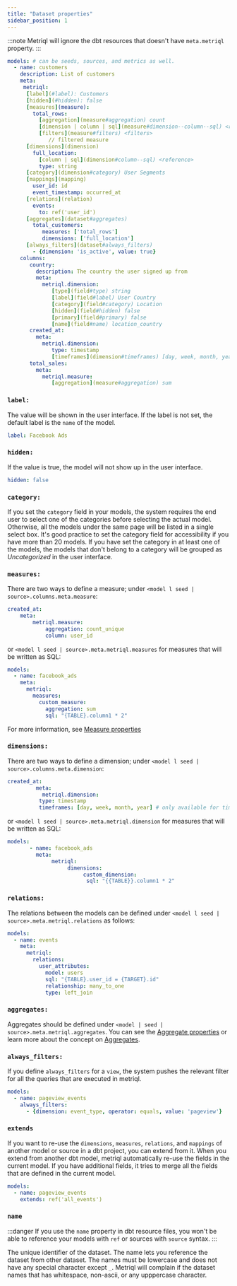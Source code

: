 ```yaml
---
title: "Dataset properties"
sidebar_position: 1
---
```


:::note
Metriql will ignore the dbt resources that doesn't have `meta.metriql` property.
:::

<File name='models/schema.yml'>

```yml
models: # can be seeds, sources, and metrics as well.
  - name: customers
    description: List of customers
    meta:
     metriql:
      [label](#label): Customers
      [hidden](#hidden): false
      [measures](measure):
        total_rows:
          [aggregation](measure#aggregation) count
          [dimension | column | sql](measure#dimension--column--sql) <reference>
          [filters](measure#filters) <filters>
             // filtered measure
      [dimensions](dimension)
        full_location:
          [column | sql](dimension#column--sql) <reference>
          type: string
      [category](dimension#category) User Segments
      [mappings](mapping)
        user_id: id
        event_timestamp: occurred_at
      [relations](relation)
        events:
          to: ref('user_id')
      [aggregates](dataset#aggregates)
        total_customers:
           measures: ['total_rows']
           dimensions: ['full_location']
      [always_filters](dataset#always_filters)
        - {dimension: 'is_active', value: true}
    columns:
       country:
         description: The country the user signed up from
         meta:
           metriql.dimension:
              [type](field#type) string
              [label](field#label) User Country
              [category](field#category) Location
              [hidden](field#hidden) false
              [primary](field#primary) false
              [name](field#name) location_country
       created_at:
         meta:
           metriql.dimension:
              type: timestamp
              [timeframes](dimension#timeframes) [day, week, month, year] # only available for timestamp columns
       total_sales:
         meta:
           metriql.measure:
              [aggregation](measure#aggregation) sum
```

</File>

### `label:`
The value will be shown in the user interface. If the label is not set, the default label is the `name` of the model.

```yml
label: Facebook Ads
```

### `hidden:`
If the value is true, the model will not show up in the user interface.

```yml
hidden: false
```

### `category:`

If you set the `category` field in your models, the system requires the end user to select one of the categories before selecting the actual model. Otherwise, all the models under the same page will be listed in a single select box. It's good practice to set the category field for accessibility if you have more than 20 models. If you have set the category in at least one of the models, the models that don't belong to a category will be grouped as *Uncategorized* in the user interface.

### `measures:`

There are two ways to define a measure; under `<model l seed | source>.columns.meta.measure`:

```yml
created_at:
    meta:
        metriql.measure:
            aggregation: count_unique
            column: user_id
```

 or `<model l seed | source>.meta.metriql.measures` for measures that will be written as SQL:

```yml
models:
  - name: facebook_ads
    meta:
      metriql:
        measures:
          custom_measure:
            aggregation: sum
            sql: "{TABLE}.column1 * 2"
```

For more information, see [Measure properties](/reference/measure)

### `dimensions:` 

There are two ways to define a dimension; under `<model l seed | source>.columns.meta.dimension`:

```yml
created_at:
         meta:
           metriql.dimension:
	      type: timestamp
	      timeframes: [day, week, month, year] # only available for timestamp columns
```

 or `<model l seed | source>.meta.metriql.dimension` for measures that will be written as SQL:

```yml
models:
       - name: facebook_ads
         meta:
              metriql:
                   dimensions:
                        custom_dimension:
	                     sql: "{{TABLE}}.column1 * 2"
```

### `relations:`

The relations between the models can be defined under `<model l seed | source>.meta.metriql.relations` as follows:

```yml
models:
  - name: events
    meta:
      metriql:
        relations:
          user_attributes:
            model: users
            sql: "{TABLE}.user_id = {TARGET}.id"
            relationship: many_to_one
            type: left_join

```

### `aggregates:`

Aggregates should be defined under `<model | seed | source>.meta.metriql.aggregates`. You can see the [Aggregate properties](aggregate-properties) or learn more about the concept on [Aggregates](/introduction/aggregates).


### `always_filters:`

If you define `always_filters` for a `view`, the system pushes the relevant filter for all the queries that are executed in metriql. 

```yml
models:
  - name: pageview_events
    always_filters: 
      - {dimension: event_type, operator: equals, value: 'pageview'}
```

### `extends`

If you want to re-use the `dimensions`, `measures`, `relations`, and `mappings` of another model or source in a dbt project, you can extend from it. When you extend from another dbt model, metriql automatically re-use the fields in the current model. If you have additional fields, it tries to merge all the fields that are defined in the current model.

```yml
models:
  - name: pageview_events
    extends: ref('all_events')
```

### `name`

:::danger
If you use the `name` property in dbt resource files, you won't be able to reference your models with `ref` or sources with `source` syntax.
:::

The unique identifier of the dataset. The name lets you reference the dataset from other dataset. 
The names must be lowercase and does not have any special character except `_`. Metriql will complain if the dataset names that has whitespace, non-ascii, or any upppercase character.